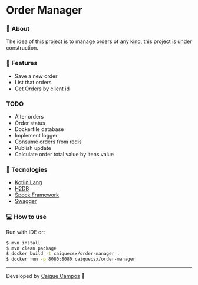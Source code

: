 # Order Manager

### 🚀 About

The idea of this project is to manage orders of any kind, this project is under construction.

### 📌 Features
* Save a new order
* List that orders
* Get Orders by client id

### TODO
* Alter orders
* Order status
* Dockerfile database
* Implement logger
* Consume orders from redis
* Publish update
* Calculate order total value by itens value

### 🔨 Tecnologies
* [Kotlin Lang](https://kotlinlang.org/)
* [H2DB](https://www.h2database.com/html/main.html)
* [Spock Framework](https://spockframework.org/)
* [Swagger](https://swagger.io/)

### 💻 How to use

Run with IDE or:

```sh
$ mvn install
$ mvn clean package
$ docker build -t caiquecsx/order-manager .
$ docker run -p 8080:8080 caiquecsx/order-manager
```

---
Developed by [Caique Campos](https://www.linkedin.com/in/caiquecsx/) 🚀


